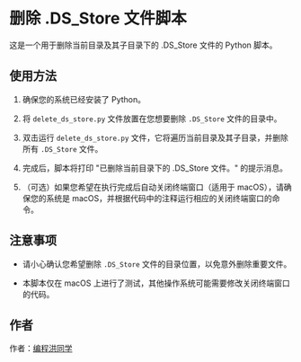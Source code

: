 # 删除 .DS_Store 文件脚本

这是一个用于删除当前目录及其子目录下的 .DS_Store 文件的 Python 脚本。

## 使用方法

1. 确保您的系统已经安装了 Python。

2. 将 `delete_ds_store.py` 文件放置在您想要删除 `.DS_Store` 文件的目录中。

3. 双击运行 `delete_ds_store.py` 文件，它将遍历当前目录及其子目录，并删除所有 `.DS_Store` 文件。

4. 完成后，脚本将打印 "已删除当前目录下的 .DS_Store 文件。" 的提示消息。

5. （可选）如果您希望在执行完成后自动关闭终端窗口（适用于 macOS），请确保您的系统是 macOS，并根据代码中的注释运行相应的关闭终端窗口的命令。

## 注意事项

- 请小心确认您希望删除 `.DS_Store` 文件的目录位置，以免意外删除重要文件。

- 本脚本仅在 macOS 上进行了测试，其他操作系统可能需要修改关闭终端窗口的代码。

## 作者

作者：[编程洪同学](https://github.com/hongyoudan)
